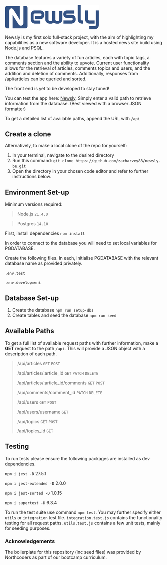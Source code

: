 <img src="/assets/images/newsly-logo.png" width="300">

Newsly is my first solo full-stack project, with the aim of highlighting my capabilities as a new software developer. It is a hosted news site build using Node.js and PSQL. 

The database features a variety of fun articles, each with topic tags, a comments section and the ability to upvote. Current user functionality allows for the retrieval of articles, comments topics and users, and the addition and deletion of comments. Additionally, responses from /api/articles can be queried and sorted. 

The front end is yet to be developed to stay tuned!

You can test the app here: [Newsly](https://nc-news-ngma.onrender.com). Simply enter a valid path to retrieve information from the database. (Best viewed with a browser JSON formatter)

To get a detailed list of available paths, append the URL with `/api`

## Create a clone

Alternatively, to make a local clone of the repo for yourself:
1. In your terminal, navigate to the desired directory
2. Run this command: `git clone https://github.com/zacharvey88/newsly-be.git` 
3. Open the directory in your chosen code editor and refer to further instructions below.


## Environment Set-up

Minimum versions required:
> Node.js `21.4.0`  

> Postgres `14.10`

First, install dependencies `npm install`

In order to connect to the database you will need to set local variables for PGDATABASE. 

Create the following files. In each, initialise PGDATABASE with the relevant database name as provided privately.

`.env.test`  

`.env.development`


## Database Set-up

1. Create the database `npm run setup-dbs`
2. Create tables and seed the database `npm run seed`


## Available Paths

To get a full list of available request paths with further information, make a **GET** request to the path `/api`. This will provide a JSON object with a description of each path.

>/api/articles `GET` `POST`  
>
>/api/articles/:article_id `GET` `PATCH` `DELETE`  
>
>/api/articles/:article_id/comments `GET` `POST`  
>
>/api/comments/comment_id `PATCH` `DELETE`  
>
>/api/users `GET` `POST`  
>
>/api/users/username `GET`  
>
>/api/topics `GET` `POST`  
>
>/api/topics_id `GET`


## Testing

To run tests please ensure the following packages are installed as dev dependencies.

`npm i jest -D` 27.5.1  

`npm i jest-extended -D` 2.0.0  

`npm i jest-sorted -D` 1.0.15  

`npm i supertest -D` 6.3.4  


To run the test suite use command `npm test`. You may further specify either `utils` or `integration` test file.
`integration.test.js` contains the functionality testing for all request paths.
`utils.test.js` contains a few unit tests, mainly for seeding purposes.


### Acknowledgements

The boilerplate for this repository (inc seed files) was provided by Northcoders as part of our bootcamp curriculum.